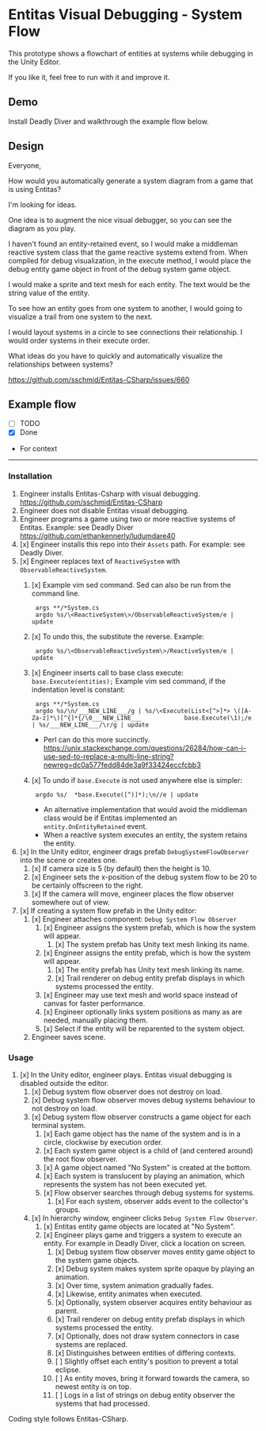 # Entitas Visual Debugging - System Flow

This prototype shows a flowchart of entities at systems while debugging in the Unity Editor.

If you like it, feel free to run with it and improve it.

## Demo

Install Deadly Diver and walkthrough the example flow below.

## Design

Everyone,

How would you automatically generate a system diagram from a game that is using Entitas?

I'm looking for ideas.

One idea is to augment the nice visual debugger, so you can see the diagram as you play.

I haven't found an entity-retained event, so I would make a middleman reactive system class that the game reactive systems extend from. When compiled for debug visualization, in the execute method, I would place the debug entity game object in front of the debug system game object.

I would make a sprite and text mesh for each entity. The text would be the string value of the entity.

To see how an entity goes from one system to another, I would going to visualize a trail from one system to the next.

I would layout systems in a circle to see connections their relationship. I would order systems in their execute order.

What ideas do you have to quickly and automatically visualize the relationships between systems?

<https://github.com/sschmid/Entitas-CSharp/issues/660>

## Example flow

- [ ] TODO
- [x] Done
- For context

---

### Installation

1. Engineer installs Entitas-Csharp with visual debugging.  <https://github.com/sschmid/Entitas-CSharp>
1. Engineer does not disable Entitas visual debugging.
1. Engineer programs a game using two or more reactive systems of Entitas.  Example:  see Deadly Diver <https://github.com/ethankennerly/ludumdare40>
1. [x] Engineer installs this repo into their `Assets` path.  For example:  see Deadly Diver.
1. [x] Engineer replaces text of `ReactiveSystem` with `ObservableReactiveSystem`.
    1. [x] Example vim sed command.  Sed can also be run from the command line.

            args **/*System.cs
            argdo %s/\<ReactiveSystem\>/ObservableReactiveSystem/e | update

    1. [x] To undo this, the substitute the reverse.  Example:

            argdo %s/\<ObservableReactiveSystem\>/ReactiveSystem/e | update

    1. [x] Engineer inserts call to base class execute:  `base.Execute(entities);`  Example vim sed command, if the indentation level is constant:

            args **/*System.cs
            argdo %s/\n/___NEW_LINE___/g | %s/\<Execute(List<[^>]*> \([A-Za-z]*\)[^{]*{/\0___NEW_LINE___            base.Execute(\1);/e | %s/___NEW_LINE___/\r/g | update

        - Perl can do this more succinctly. <https://unix.stackexchange.com/questions/26284/how-can-i-use-sed-to-replace-a-multi-line-string?newreg=dc0a577fedd84de3a9f33424eccfcbb3>
    1. [x] To undo if `base.Execute` is not used anywhere else is simpler:

            argdo %s/  *base.Execute([^)]*);\n//e | update

        - An alternative implementation that would avoid the middleman class would be if Entitas implemented an `entity.OnEntityRetained` event.
        - When a reactive system executes an entity, the system retains the entity.
1. [x] In the Unity editor, engineer drags prefab `DebugSystemFlowObserver` into the scene or creates one.
    1. [x] If camera size is 5 (by default) then the height is 10.
    1. [x] Engineer sets the x-position of the debug system flow to be 20 to be certainly offscreen to the right.
    1. [x] If the camera will move, engineer places the flow observer somewhere out of view.
1. [x] If creating a system flow prefab in the Unity editor:
    1. [x] Engineer attaches component: `Debug System Flow Observer`
        1. [x] Engineer assigns the system prefab, which is how the system will appear.
            1. [x] The system prefab has Unity text mesh linking its name.
        1. [x] Engineer assigns the entity prefab, which is how the system will appear.
            1. [x] The entity prefab has Unity text mesh linking its name.
            1. [x] Trail renderer on debug entity prefab displays in which systems processed the entity.
        1. [x] Engineer may use text mesh and world space instead of canvas for faster performance.
        1. [x] Engineer optionally links system positions as many as are needed, manually placing them.
        1. [x] Select if the entity will be reparented to the system object.
    1. Engineer saves scene.

### Usage

1. [x] In the Unity editor, engineer plays.  Entitas visual debugging is disabled outside the editor.
    1. [x] Debug system flow observer does not destroy on load.
    1. [x] Debug system flow observer moves debug systems behaviour to not destroy on load.
    1. [x] Debug system flow observer constructs a game object for each terminal system.
        1. [x] Each game object has the name of the system and is in a circle, clockwise by execution order.
        1. [x] Each system game object is a child of (and centered around) the root flow observer.
        1. [x] A game object named "No System" is created at the bottom.
        1. [x] Each system is translucent by playing an animation, which represents the system has not been executed yet.
        1. [x] Flow observer searches through debug systems for systems.
            1. [x] For each system, observer adds event to the collector's groups.
    1. [x] In hierarchy window, engineer clicks `Debug System Flow Observer`.
        1. [x] Entitas entity game objects are located at "No System".
        1. [x] Engineer plays game and triggers a system to execute an entity.  For example in Deadly Diver, click a location on screen.
            1. [x] Debug system flow observer moves entity game object to the system game objects.
            1. [x] Debug system makes system sprite opaque by playing an animation.
            1. [x] Over time, system animation gradually fades.
            1. [x] Likewise, entity animates when executed.
            1. [x] Optionally, system observer acquires entity behaviour as parent.
            1. [x] Trail renderer on debug entity prefab displays in which systems processed the entity.
            1. [x] Optionally, does not draw system connectors in case systems are replaced.
            1. [x] Distinguishes between entities of differing contexts.
            1. [ ] Slightly offset each entity's position to prevent a total eclipse.
            1. [ ] As entity moves, bring it forward towards the camera, so newest entity is on top.
            1. [ ] Logs in a list of strings on debug entity observer the systems that had processed.


Coding style follows Entitas-CSharp.
